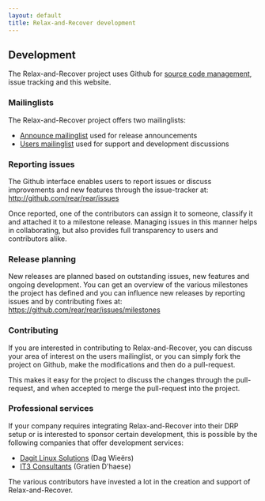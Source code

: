 ```yaml
---
layout: default
title: Relax-and-Recover development
---
```


## Development
The Relax-and-Recover project uses Github for [source code management](https://github.com/rear),
issue tracking and this website.


### Mailinglists
The Relax-and-Recover project offers two mailinglists:

 - [Announce mailinglist](http://lists.relax-and-recover.org/mailman/listinfo/rear-announce)
   used for release announcements
 - [Users mailinglist](http://lists.relax-and-recover.org/mailman/listinfo/rear-users)
   used for support and development discussions


### Reporting issues
The Github interface enables users to report issues or discuss improvements
and new features through the issue-tracker at:
<http://github.com/rear/rear/issues>

Once reported, one of the contributors can assign it to someone, classify it
and attached it to a milestone release. Managing issues in this manner helps
in collaborating, but also provides full transparency to users and contributors
alike.


### Release planning
New releases are planned based on outstanding issues, new features and ongoing
development. You can get an overview of the various milestones the project has
defined and you can influence new releases by reporting issues and by
contributing fixes at: <https://github.com/rear/rear/issues/milestones>


### Contributing
If you are interested in contributing to Relax-and-Recover, you can discuss
your area of interest on the users mailinglist, or you can simply fork the
project on Github, make the modifications and then do a pull-request.

This makes it easy for the project to discuss the changes through the
pull-request, and when accepted to merge the pull-request into the project.

### Professional services
If your company requires integrating Relax-and-Recover into their DRP setup or
is interested to sponsor certain development, this is possible by the following
companies that offer development services:

 - [Dagit Linux Solutions](http://dagit.net/) (Dag Wieërs)
 - [IT3 Consultants](http://www.it3.be/) (Gratien D'haese)

The various contributors have invested a lot in the creation and support
of Relax-and-Recover.
